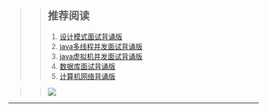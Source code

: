 
>>## 推荐阅读
>>1. [设计模式面试背诵版](https://mp.weixin.qq.com/s/yZFKnNx6meLmMZ4SqgbYMg)
>>2. [java多线程并发面试背诵版](https://mp.weixin.qq.com/s/ilaLRnYvHVe_LH5yImhEcQ)
>>3. [java虚拟机并发面试背诵版](https://mp.weixin.qq.com/s/r4uigbq5XyoFiB_206YM6Q)
>>4. [数据库面试背诵版](https://mp.weixin.qq.com/s/6gnhiaN99eEG7bxJMuIOTA)
>>5. [计算机网络背诵版](https://mp.weixin.qq.com/s/MPWuwWvuaiUYNlUtnpa3fw)



>>![](https://cdn.jsdelivr.net/gh/emmett-xd/AutoencoderMagazine/201229/xnBroadcast.jpg)

---